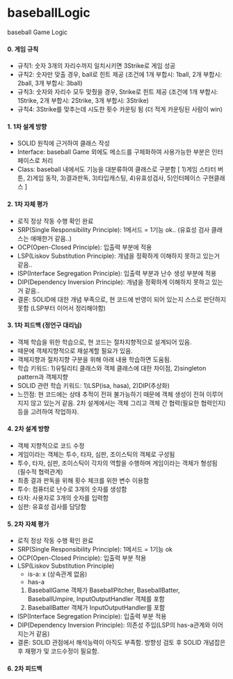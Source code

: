 # baseballLogic
baseball Game Logic

#### 0. 게임 규칙
- 규칙1: 숫자 3개의 자리수까지 일치시키면 3Strike로 게임 성공
- 규칙2: 숫자만 맞출 경우, ball로 힌트 제공 (조건에 1개 부합시: 1ball, 2개 부합시: 2ball, 3개 부합시: 3ball)
- 규칙3: 숫자와 자리수 모두 맞췄을 경우, Strike로 힌트 제공 (조건에 1개 부합시: 1Strike, 2개 부합시: 2Strike, 3개 부합시: 3Strike)
- 규칙4: 3Strike를 맞추는데 시도한 횟수 카운팅 됨 (더 적게 카운팅된 사람이 win)

#### 1. 1차 설계 방향
- SOLID 원칙에 근거하여 클래스 작성
- Interface: baseball Game 외에도 메소드를 구체화하여 사용가능한 부분은 인터페이스로 처리
- Class: baseball 내에서도 기능을 대분류하여 클래스로 구분함 [ 1)게임 스타터 버튼, 2)게임 동작, 3)결과판독, 3)타입캐스팅, 4)유효성검사, 5)인터페이스 구현클래스 ]

#### 2. 1차 자체 평가
- 로직 정상 작동 수행 확인 완료
- SRP(Single Responsibility Principle): 1메서드 = 1기능 ok.. (유효성 검사 클래스는 애매한거 같음..)
- OCP(Open-Closed Principle): 입출력 부분에 적용
- LSP(Liskov Substitution Principle): 개념을 정확하게 이해하지 못하고 있는거 같음..
- ISP(Interface Segregation Principle): 입출력 부분과 난수 생성 부분에 적용
- DIP(Dependency Inversion Principle): 개념을 정확하게 이해하지 못하고 있는거 같음..
- 결론: SOLID에 대한 개념 부족으로, 현 코드에 반영이 되어 있는지 스스로 판단하지 못함 (LSP부터 이어서 정리해야함)

#### 3. 1차 피드백 (정언구 대리님)
- 객체 학습을 위한 학습으로, 현 코드는 절차지향적으로 설계되어 있음.
- 때문에 객체지향적으로 재설계할 필요가 있음.
- 객체지향과 절차지향 구분을 위해 아래 내용 학습하면 도움됨.
- 학습 키워드: 1)유틸리티 클래스와 객체 클래스에 대한 차이점, 2)singleton pattern과 객체지향
- SOLID 관련 학습 키워드: 1)LSP(isa, hasa), 2)DIP(추상화)
- 느낀점: 현 코드에는 상태 추적이 전혀 불가능하기 때문에 객체 생성이 전혀 이루어지지 않고 있는거 같음. 2차 설계에서는 객체 그리고 객체 간 협력(필요한 협력인지) 등을 고려하여 작업하자.

#### 4. 2차 설계 방향
- 객체 지향적으로 코드 수정
- 게임이라는 객체는 투수, 타자, 심판, 조이스틱의 객체로 구성됨
- 투수, 타자, 심판, 조이스틱이 각자의 역할을 수행하며 게임이라는 객체가 형성됨 (필수적 협력관계)
- 최종 결과 판독을 위해 횟수 체크를 위한 변수 이용함
- 투수: 컴퓨터로 난수로 3개의 숫자를 생성함
- 타자: 사용자로 3개의 숫자를 입력함
- 심판: 유효성 검사를 담당함

#### 5. 2차 자체 평가
- 로직 정상 작동 수행 확인 완료
- SRP(Single Responsibility Principle): 1메서드 = 1기능 ok
- OCP(Open-Closed Principle): 입출력 부분 적용
- LSP(Liskov Substitution Principle)
  - is-a: x (상속관계 없음)
  - has-a
  1) BaseballGame 객체가 BaseballPitcher, BaseballBatter, BaseballUmpire, InputOutputHandler 객체를 포함
  2) BaseballBatter 객체가 InputOutputHandler를 포함
- ISP(Interface Segregation Principle): 입출력 부분 적용
- DIP(Dependency Inversion Principle): 의존성 주입(LSP의 has-a관계와 이어지는거 같음)
- 결론: SOLID 관점에서 해석능력이 아직도 부족함. 방향성 검토 후 SOLID 개념잡은 후 재평가 및 코드수정이 필요함.

#### 6. 2차 피드백
